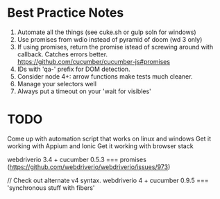 # Best Practice Notes

1. Automate all the things (see cuke.sh or gulp soln for windows)
2. Use promises from wdio instead of pyramid of doom (wd 3 only)
3. If using promises, return the promise istead of screwing around with callback.
  Catches errors better.
  https://github.com/cucumber/cucumber-js#promises
3. IDs with 'qa-' prefix for DOM detection.
4. Consider node 4+: arrow functions make tests much cleaner.
5. Manage your selectors well
6. Always put a timeout on your 'wait for visibles'

# TODO

Come up with automation script that works on linux and windows
Get it working with Appium and Ionic
Get it working with browser stack

webdriverio 3.4 + cucumber 0.5.3 === promises
  (https://github.com/webdriverio/webdriverio/issues/973)

// Check out alternate v4 syntax.
webdriverio 4 + cucumber 0.9.5 === 'synchronous stuff with fibers'

